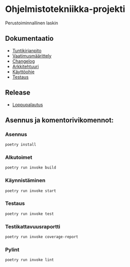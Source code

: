 
# Ohjelmistotekniikka-projekti
Perustoiminnallinen laskin

## Dokumentaatio


- [Tuntikirjanpito](https://github.com/Scarrat/ot_harjoitustyo/blob/master/dokumentaatio/tuntikirjanpito.md)
- [Vaatimusmäärittely](https://github.com/Scarrat/ot_harjoitustyo/blob/master/dokumentaatio/vaatimusmaarittely.md)
- [Changelog](https://github.com/Scarrat/ot_harjoitustyo/blob/master/dokumentaatio/changelog.md)
- [Arkkitehtuuri](https://github.com/Scarrat/ot_harjoitustyo/blob/master/dokumentaatio/arkkitehtuuri.md)
- [Käyttöohje](https://github.com/Scarrat/ot_harjoitustyo/blob/master/dokumentaatio/kayttoohje.md)
- [Testaus](https://github.com/Scarrat/ot_harjoitustyo/blob/master/dokumentaatio/testaus.md)


## Release
- [Loppupalautus](https://github.com/Scarrat/ot_harjoitustyo/releases/tag/loppupalautus)

## Asennus ja komentorivikomennot:
### Asennus
```bash
poetry install
```

### Alkutoimet
```bash
poetry run invoke build
```
### Käynnistäminen
```bash
poetry run invoke start
```
### Testaus
```bash
poetry run invoke test
```
### Testikattavuusraportti
```bash
poetry run invoke coverage-report
```
### Pylint
```bash
poetry run invoke lint
```
